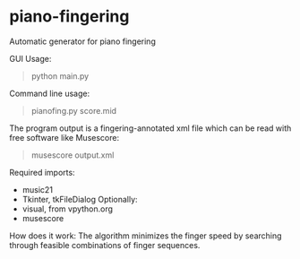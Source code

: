 # piano-fingering
Automatic generator for piano fingering

GUI Usage: 
> python main.py

Command line usage: 
> pianofing.py score.mid

The program output is a fingering-annotated xml file which can be read with free software like Musescore:
> musescore output.xml

Required imports: 
- music21
- Tkinter, tkFileDialog
Optionally:
- visual, from vpython.org
- musescore 

How does it work:
The algorithm minimizes the finger speed by searching through feasible combinations of finger sequences.

